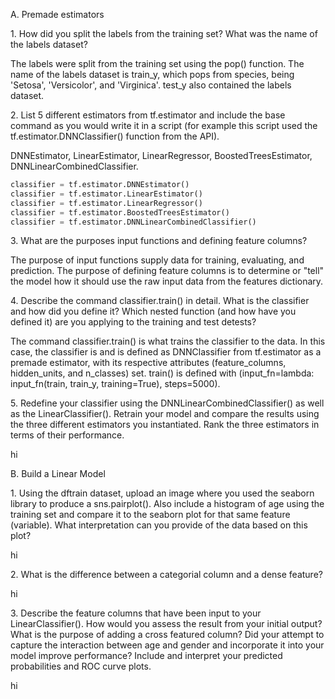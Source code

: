 
A. Premade estimators

1\. How did you split the labels from the training set? What was the name of the labels dataset?

The labels were split from the training set using the pop() function. The name of the labels dataset is train_y, which pops from species, being 'Setosa', 'Versicolor', and 'Virginica'. test_y also contained the labels dataset.

2\. List 5 different estimators from tf.estimator and include the base command as you would write it in a script (for example this script used the tf.estimator.DNNClassifier() function from the API).

DNNEstimator, LinearEstimator, LinearRegressor, BoostedTreesEstimator, DNNLinearCombinedClassifier.

```python
classifier = tf.estimator.DNNEstimator()
classifier = tf.estimator.LinearEstimator()
classifier = tf.estimator.LinearRegressor()
classifier = tf.estimator.BoostedTreesEstimator()
classifier = tf.estimator.DNNLinearCombinedClassifier()
```

3\. What are the purposes input functions and defining feature columns?

The purpose of input functions supply data for training, evaluating, and prediction. The purpose of defining feature columns is to determine or "tell" the model how it should use the raw input data from the features dictionary.

4\. Describe the command classifier.train() in detail. What is the classifier and how did you define it? Which nested function (and how have you defined it) are you applying to the training and test detests?

The command classifier.train() is what trains the classifier to the data. In this case, the classifier is and is defined as DNNClassifier from tf.estimator as a premade estimator, with its respective attributes (feature_columns, hidden_units, and n_classes) set. train() is defined with (input_fn=lambda: input_fn(train, train_y, training=True), steps=5000).

5\. Redefine your classifier using the DNNLinearCombinedClassifier() as well as the LinearClassifier(). Retrain your model and compare the results using the three different estimators you instantiated. Rank the three estimators in terms of their performance.

hi

B. Build a Linear Model

1\. Using the dftrain dataset, upload an image where you used the seaborn library to produce a sns.pairplot(). Also include a histogram of age using the training set and compare it to the seaborn plot for that same feature (variable). What interpretation can you provide of the data based on this plot?

hi

2\. What is the difference between a categorial column and a dense feature?

hi

3\. Describe the feature columns that have been input to your LinearClassifier(). How would you assess the result from your initial output? What is the purpose of adding a cross featured column? Did your attempt to capture the interaction between age and gender and incorporate it into your model improve performance? Include and interpret your predicted probabilities and ROC curve plots.

hi

